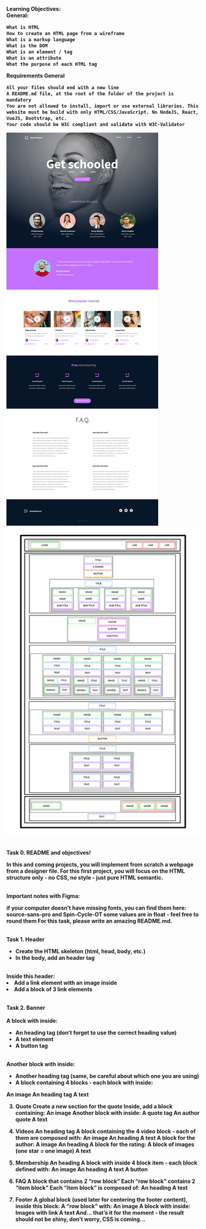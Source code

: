 <b> Learning Objectives: <b>
<br> General: </br>

    What is HTML
    How to create an HTML page from a wireframe
    What is a markup language
    What is the DOM
    What is an element / tag
    What is an attribute
    What the purpose of each HTML tag

Requirements
General

    All your files should end with a new line
    A README.md file, at the root of the folder of the project is mandatory
    You are not allowed to install, import or use external libraries. This website must be build with only HTML/CSS/JavaScript. No NodeJS, React, VueJS, Bootstrap, etc.
    Your code should be W3C compliant and validate with W3C-Validator

<img src="website.jpg" alt="website">
<img src="frame.jpg" alt="wire frame">

<br><b>Task 0. README and objectives!</br><b>
<p>In this and coming projects, you will implement from scratch a webpage from a designer file.
For this first project, you will focus on the HTML structure only - no CSS, no style - just pure HTML semantic.</p>

<br><b>Important notes with Figma:</br></b>

<p>if your computer doesn’t have missing fonts, you can find them here: source-sans-pro and Spin-Cycle-OT
some values are in float - feel free to round them
For this task, please write an amazing README.md.</p>


<br><b>Task 1. Header</br><b>
<ul>
<li>Create the HTML skeleton (html, head, body, etc.)</li>
<li>In the body, add an header tag</li>
</ul>
<br>Inside this header:</li><br>
</ul>
<li>Add a link element with an image inside</li>
<li>Add a block of 3 link elements</li>
</ul>



<br><b>Task 2. Banner</br><b>
<br>A block with inside:</br>
<ul>
<li>An heading tag (don’t forget to use the correct heading value)</li>
<li>A text element</li>
<li>A button tag</li>
</ul>

<br><b>Another block with inside:</br><b>
<ul>
<li>Another heading tag (same, be careful about which one you are using)</li>
<li>A block containing 4 blocks - each block with inside:</li>
</ul>
An image
An heading tag
A text



3. Quote
Create a new section for the quote
Inside, add a block containing:
An image
Another block with inside:
A quote tag
An author quote
A text


4. Videos
An heading tag
A block containing the 4 video block - each of them are composed with:
An image
An heading
A text
A block for the author:
A image
An heading
A block for the rating:
A block of images (one star = one image)
A text


5. Membership
An heading
A block with inside 4 block item - each block defined with:
An image
An heading
A text
A button


6. FAQ
A block that contains 2 “row block”
Each “row block” contains 2 “item block”
Each “item block” is composed of:
An heading
A text


7. Footer
A global block (used later for centering the footer content), inside this block:
A “row block” with:
An image
A block with inside:
Images with link
A text
And… that’s it for the moment - the result should not be shiny, don’t worry, CSS is coming…
